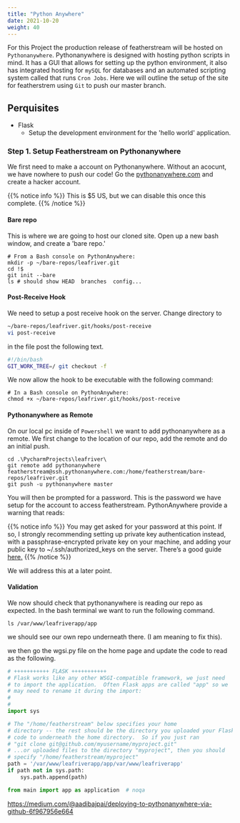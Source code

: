 ```yaml
---
title: "Python Anywhere"
date: 2021-10-20
weight: 40
---
```


For this Project the production release of featherstream will be hosted on `Pythonanywhere`. Pythonanywhere is designed with hosting python scripts in mind. It has a GUI that allows for setting up the python environment, it also has integrated hosting for `mySQL` for databases and an automated scripting system called that runs `Cron Jobs`. Here we will outline the setup of the site for featherstrem using `Git` to push our master branch.  

## Perquisites


- Flask
    - Setup the development environment for the 'hello world' application.

### Step 1. Setup Featherstream on Pythonanywhere

We first need to make a account on Pythonanywhere. Without an acocunt, we have nowhere to push our code! Go the [pythonanywhere.com](https://www.pythonanywhere.com/) and create a hacker account.

{{% notice info %}}
This is $5 US, but we can disable this once this complete.
{{% /notice %}}

#### Bare repo
This is where we are going to host our cloned site.
Open up a new bash window, and create a 'bare repo.'

```
# From a Bash console on PythonAnywhere:
mkdir -p ~/bare-repos/leafriver.git
cd !$
git init --bare
ls # should show HEAD  branches  config...
```

#### Post-Receive Hook

We need to setup a post receive hook on the server. Change directory to

```sh
~/bare-repos/leafriver.git/hooks/post-receive
vi post-receive
```

in the file post the following text.

```sh
#!/bin/bash
GIT_WORK_TREE=/ git checkout -f
```
 We now allow the hook to be executable with the following command:

 ```
# In a Bash console on PythonAnywhere:
chmod +x ~/bare-repos/leafriver.git/hooks/post-receive
 ```
#### Pythonanywhere as Remote
On our local pc inside of `Powershell` we want to add pythonanywhere as a remote. We first change to the location of our repo, add the remote and do an initial push.

```
cd .\PycharmProjects\leafriver\
git remote add pythonanywhere featherstream@ssh.pythonanywhere.com:/home/featherstream/bare-repos/leafriver.git
git push -u pythonanywhere master
```

You will then be prompted for a password. This is the password we have setup for the account to access featherstream. PythonAnywhere provide a warning that reads:

{{% notice info %}}
You may get asked for your password at this point. If so, I strongly recommending setting up private key authentication instead, with a passphrase-encrypted private key on your machine, and adding your public key to ~/.ssh/authorized_keys on the server. There’s a good guide [here.](https://www.linode.com/docs/guides/use-public-key-authentication-with-ssh/)
{{% /notice %}}

We will address this at a later point.

#### Validation

We now should check that pythonanywhere is reading our repo as expected. In the bash terminal we want to run the following command.

```
ls /var/www/leafriverapp/app
```

we should see our own repo underneath there. (I am meaning to fix this).

we then go the wgsi.py file on the home page and update the code to read as the following.

```py
# +++++++++++ FLASK +++++++++++
# Flask works like any other WSGI-compatible framework, we just need
# to import the application.  Often Flask apps are called "app" so we
# may need to rename it during the import:
#
#
import sys

# The "/home/featherstream" below specifies your home
# directory -- the rest should be the directory you uploaded your Flask
# code to underneath the home directory.  So if you just ran
# "git clone git@github.com/myusername/myproject.git"
# ...or uploaded files to the directory "myproject", then you should
# specify "/home/featherstream/myproject"
path = '/var/www/leafriverapp/app/var/www/leafriverapp'
if path not in sys.path:
    sys.path.append(path)

from main import app as application  # noqa
```















https://medium.com/@aadibajpai/deploying-to-pythonanywhere-via-github-6f967956e664
